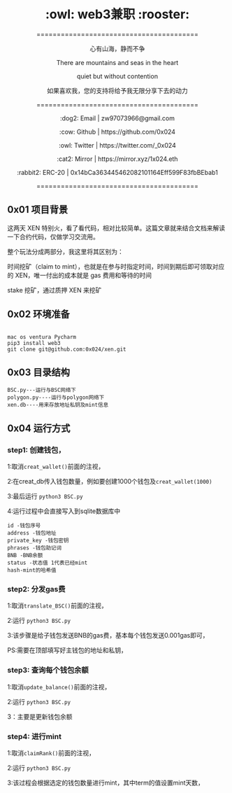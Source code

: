 <h1 align="center">:owl: web3兼职 :rooster: </h1>
<p align="center">========================================
<p align="center">心有山海，静而不争</p>
<p align="center">There are mountains and seas in the heart 
<p align="center">quiet but without contention 
<p align="center">如果喜欢我，您的支持将给予我无限分享下去的动力
<p align="center">========================================
<p align="center">:dog2: Email | zw97073966@gmail.com</p>
<p align="center">:cow: Github | https://github.com/0x024</p>
<p align="center">:owl: Twitter | https://twitter.com/_0x024</p>
<p align="center">:cat2: Mirror | https://mirror.xyz/1x024.eth</p>
<p align="center">:rabbit2: ERC-20 | 0x14bCa363445462082101164Eff599F83fbBEbab1</p></p>
<p align="center">========================================




## 0x01 项目背景
这两天 XEN 特别火，看了看代码，相对比较简单。这篇文章就来结合文档来解读一下合约代码，仅做学习交流用。

整个玩法分成两部分，我这里将其区别为：

时间挖矿（claim to mint），也就是在参与时指定时间，时间到期后即可领取对应的 XEN，唯一付出的成本就是 gas 费用和等待的时间

stake 挖矿，通过质押 XEN 来挖矿

## 0x02 环境准备

```

mac os ventura Pycharm 
pip3 install web3
git clone git@github.com:0x024/xen.git
```
## 0x03 目录结构

```
BSC.py---运行与BSC网络下
polygon.py----运行与polygon网络下
xen.db----用来存放地址私钥及mint信息
```
## 0x04 运行方式

### step1: 创建钱包，

1:取消`creat_wallet()`前面的注视，

2:在creat_db传入钱包数量，例如要创建1000个钱包及`creat_wallet(1000)`

3:最后运行 `python3 BSC.py`

4:运行过程中会直接写入到sqlite数据库中

```
id -钱包序号
address -钱包地址
private_key -钱包密钥
phrases -钱包助记词
BNB -BNB余额
status -状态值 1代表已经mint
hash-mint的哈希值
```

### step2: 分发gas费

1:取消`translate_BSC()`前面的注视，

2:运行 `python3 BSC.py`  
 
3:该步骤是给子钱包发送BNB的gas费，基本每个钱包发送0.001gas即可，

PS:需要在顶部填写好主钱包的地址和私钥，

### step3: 查询每个钱包余额

1:取消`update_balance()`前面的注视，

2:运行 `python3 BSC.py`  

3：主要是更新钱包余额

### step4: 进行mint

1:取消`claimRank()`前面的注视，

2:运行 `python3 BSC.py`  

3:该过程会根据选定的钱包数量进行mint，其中term的值设置mint天数，







































